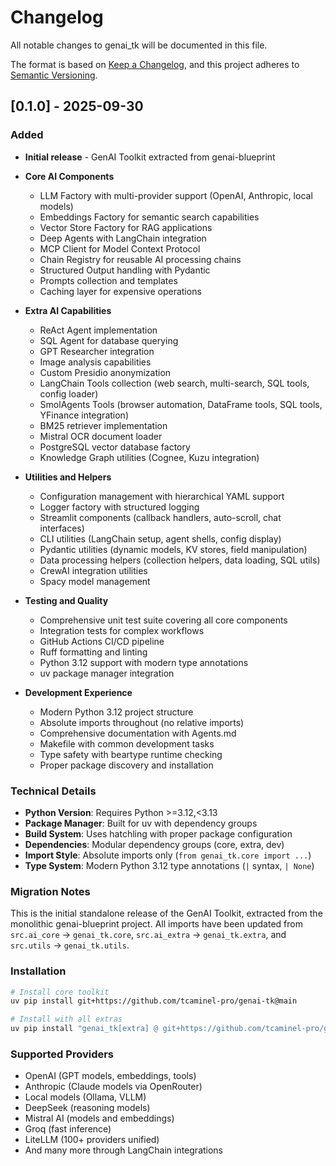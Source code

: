 # Changelog

All notable changes to genai_tk will be documented in this file.

The format is based on [Keep a Changelog](https://keepachangelog.com/en/1.0.0/),
and this project adheres to [Semantic Versioning](https://semver.org/spec/v2.0.0.html).

## [0.1.0] - 2025-09-30

### Added
- **Initial release** - GenAI Toolkit extracted from genai-blueprint
- **Core AI Components** 
  - LLM Factory with multi-provider support (OpenAI, Anthropic, local models)
  - Embeddings Factory for semantic search capabilities
  - Vector Store Factory for RAG applications
  - Deep Agents with LangChain integration
  - MCP Client for Model Context Protocol
  - Chain Registry for reusable AI processing chains
  - Structured Output handling with Pydantic
  - Prompts collection and templates
  - Caching layer for expensive operations

- **Extra AI Capabilities**
  - ReAct Agent implementation
  - SQL Agent for database querying
  - GPT Researcher integration
  - Image analysis capabilities
  - Custom Presidio anonymization
  - LangChain Tools collection (web search, multi-search, SQL tools, config loader)
  - SmolAgents Tools (browser automation, DataFrame tools, SQL tools, YFinance integration)
  - BM25 retriever implementation
  - Mistral OCR document loader
  - PostgreSQL vector database factory
  - Knowledge Graph utilities (Cognee, Kuzu integration)

- **Utilities and Helpers**
  - Configuration management with hierarchical YAML support
  - Logger factory with structured logging
  - Streamlit components (callback handlers, auto-scroll, chat interfaces)
  - CLI utilities (LangChain setup, agent shells, config display)
  - Pydantic utilities (dynamic models, KV stores, field manipulation)
  - Data processing helpers (collection helpers, data loading, SQL utils)
  - CrewAI integration utilities
  - Spacy model management

- **Testing and Quality**
  - Comprehensive unit test suite covering all core components
  - Integration tests for complex workflows
  - GitHub Actions CI/CD pipeline
  - Ruff formatting and linting
  - Python 3.12 support with modern type annotations
  - uv package manager integration

- **Development Experience**
  - Modern Python 3.12 project structure
  - Absolute imports throughout (no relative imports)
  - Comprehensive documentation with Agents.md
  - Makefile with common development tasks
  - Type safety with beartype runtime checking
  - Proper package discovery and installation

### Technical Details
- **Python Version**: Requires Python >=3.12,<3.13
- **Package Manager**: Built for uv with dependency groups
- **Build System**: Uses hatchling with proper package configuration
- **Dependencies**: Modular dependency groups (core, extra, dev)
- **Import Style**: Absolute imports only (`from genai_tk.core import ...`)
- **Type System**: Modern Python 3.12 type annotations (`|` syntax, `| None`)

### Migration Notes
This is the initial standalone release of the GenAI Toolkit, extracted from the monolithic genai-blueprint project. All imports have been updated from `src.ai_core` → `genai_tk.core`, `src.ai_extra` → `genai_tk.extra`, and `src.utils` → `genai_tk.utils`.

### Installation
```bash
# Install core toolkit
uv pip install git+https://github.com/tcaminel-pro/genai-tk@main

# Install with all extras
uv pip install "genai_tk[extra] @ git+https://github.com/tcaminel-pro/genai-tk@main"
```

### Supported Providers
- OpenAI (GPT models, embeddings, tools)
- Anthropic (Claude models via OpenRouter)
- Local models (Ollama, VLLM)
- DeepSeek (reasoning models)
- Mistral AI (models and embeddings)
- Groq (fast inference)
- LiteLLM (100+ providers unified)
- And many more through LangChain integrations